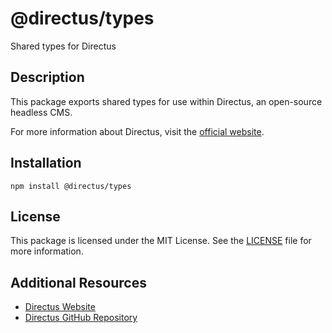 # @directus/types

Shared types for Directus

## Description

This package exports shared types for use within Directus, an open-source headless CMS.

For more information about Directus, visit the [official website](https://directus.io).

## Installation

```shell
npm install @directus/types
```

## License

This package is licensed under the MIT License. See the [LICENSE](https://github.com/directus/directus/blob/main/packages/types/license) file for more information.

## Additional Resources

- [Directus Website](https://directus.io)
- [Directus GitHub Repository](https://github.com/directus/directus)